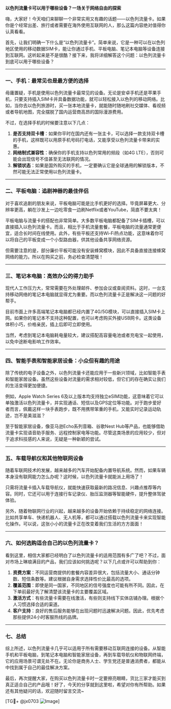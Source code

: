 **以色列流量卡可以用于哪些设备？一场关于网络自由的探索**

嗨，大家好！今天咱们来聊聊一个非常实用又有趣的话题——以色列流量卡。如果你是个经常出差、旅行或者需要在海外使用互联网的人，那么这篇内容绝对值得你认真看看。

首先，让我们明确一下什么是“以色列流量卡”。简单来说，它是一种可以在以色列地区使用的移动数据SIM卡，能让你通过手机、平板电脑、笔记本电脑等设备连接到互联网。这听起来是不是很酷？接下来，我将详细解答这个问题：以色列流量卡到底可以用于哪些设备？

---

### 一、手机：最常见也是最方便的选择

毋庸置疑，手机是使用以色列流量卡最常见的设备。无论是安卓手机还是苹果手机，只要支持插入SIM卡并具备数据功能，就可以轻松接入以色列的移动网络。比如，当你去以色列旅游时，买一张本地流量卡，就能随时随地刷社交媒体、看视频或者导航地图，完全摆脱了国内运营商高昂的国际漫游费用。

不过，在选择手机的时候要注意以下几点：
1. **是否支持双卡槽**：如果你平时在国内还有一张主卡，可以选择一款支持双卡槽的手机，这样既可以用原手机号码打电话，又能享受以色列流量卡带来的实惠。
2. **网络制式兼容性**：确保你的手机支持以色列常用的频段（如4G LTE），否则可能会出现信号不佳甚至无法联网的情况。
3. **解锁状态**：如果是国外购买的手机，一定要确认它是全球通用的解锁版本，不然可能无法正常使用以色列流量卡。

---

### 二、平板电脑：追剧神器的最佳伴侣

对于喜欢追剧的朋友来说，平板电脑可能是比手机更好的选择。毕竟屏幕更大、分辨率更高，躺在沙发上一边吃零食一边刷Netflix或者YouTube，简直不要太爽！

平板电脑与流量卡的搭配也非常简单。大多数平板电脑都配备了SIM卡插槽，可以直接插入以色列流量卡。而且，相比于手机流量套餐，平板电脑的流量通常更便宜，适合长时间在线使用。此外，有些平板还支持Wi-Fi热点功能，这意味着你可以将自己的平板变成一个小型路由器，供其他设备共享网络资源。

但需要注意的是，部分廉价平板可能没有安装蜂窝模块，因此不具备直接连接蜂窝网络的能力。所以在购买之前，务必检查清楚哦！

---

### 三、笔记本电脑：高效办公的得力助手

现代人工作压力大，常常需要在外处理邮件、参加会议或查阅资料。这时，一台支持移动网络的笔记本电脑就显得尤为重要。而以色列流量卡正是解决这一问题的好帮手。

目前市面上许多高端笔记本电脑都已经内置了4G/5G模块，可以直接插入SIM卡上网。如果你的笔记本不支持这种配置，也可以考虑购买外接USB网卡。这类设备体积小巧，价格亲民，插上后即可立即使用。

当然，考虑到笔记本电脑耗电量较大，建议搭配高容量电池或者充电宝一起使用，以免中途断电影响工作效率。

---

### 四、智能手表和智能家居设备：小众但有趣的用途

除了传统的电子设备之外，以色列流量卡还能应用于一些新兴领域，比如智能手表和智能家居设备。虽然这些设备对流量的需求相对较低，但它们的存在确实让我们的生活变得更加便捷。

例如，Apple Watch Series 6及以上版本均支持独立eSIM功能，这意味着它可以单独激活以色列流量卡，并实现通话、短信以及GPS定位等功能。对于跑步爱好者而言，佩戴这样一块手表跑步，既不用携带笨重的手机，又能实时记录运动轨迹，岂不是美滋滋？

至于智能家居设备，像亚马逊Echo系列音箱、谷歌Nest Hub等产品，也能够借助流量卡实现语音助手服务、远程控制家电等功能。尽管这类场景的应用较少，但对于追求科技感的人来说，无疑是一种新颖的尝试。

---

### 五、车载导航仪和其他物联网设备

随着车联网技术的发展，越来越多的汽车开始配备内置导航系统。然而，如果车辆本身没有联网能力怎么办呢？这时候，以色列流量卡就能派上用场了！

只需将流量卡插入车载导航仪，就能快速获取最新的路况信息、兴趣点推荐等内容。同时，它还可以用于连接行车记录仪、胎压监测器等智能硬件，提升整体驾驶体验。

另外，随着物联网行业的兴起，越来越多的设备开始依赖于持续稳定的网络连接。比如共享单车、快递机器人、无人机等，都可以通过搭载以色列流量卡来实现智能化操作。可以说，这张小小的流量卡正在改变着我们生活的方方面面！

---

### 六、如何选购适合自己的以色列流量卡？

看到这里，相信大家都已经明白了以色列流量卡的适用范围有多广了吧？不过，面对市场上琳琅满目的产品，我们应该如何挑选呢？以下几点或许可以帮助到你：

1. **资费方案**：不同运营商提供的套餐内容差异很大，包括流量大小、通话分钟数、短信条数等。建议根据自身需求选择性价比最高的选项。
2. **覆盖范围**：即使是同一国家，不同地区的信号强度也可能有所不同。因此，在下单前最好先了解清楚该流量卡的主要覆盖区域。
3. **激活方式**：有些流量卡需要在线激活，有些则支持线下实体店铺办理。根据个人习惯选择合适的渠道。
4. **客户支持**：良好的售后服务能够在出现问题时迅速解决问题。因此，优先考虑那些提供24小时客服热线的品牌。

---

### 七、总结

综上所述，以色列流量卡几乎可以适用于所有需要移动互联网连接的设备。从智能手机和平板电脑，到笔记本电脑和智能家居设备，再到车载导航仪和物联网终端，它的应用场景可谓无处不在。无论你是商务人士、学生党还是普通消费者，都能从中找到属于自己的最佳解决方案。

最后，再次提醒大家，在购买以色列流量卡时一定要擦亮眼睛，货比三家才能买到真正适合自己的产品哦！好了，今天的分享就到这里啦，希望对你有所帮助。如果还有其他疑问的话，欢迎随时留言交流~

[TG💪+ @jx0703 ![Image](https://github.com/user-attachments/assets/dbca1d08-cadb-493c-b0ec-ad6f7a83f270)]
